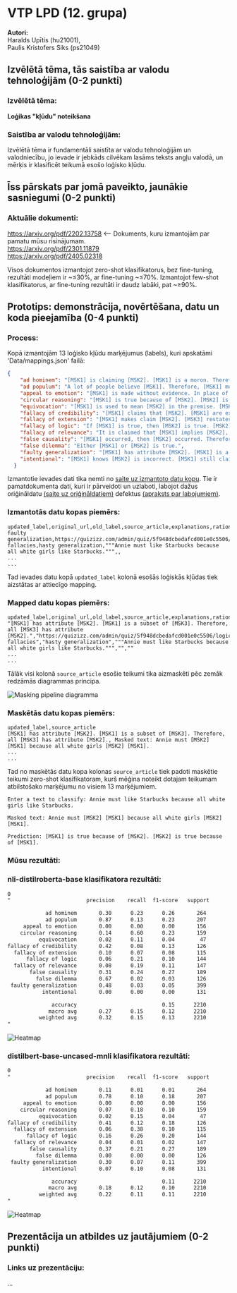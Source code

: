 # VTP LPD (12. grupa)
**Autori:**  
Haralds Upītis (hu21001),  
Paulis Kristofers Siks (ps21049)

## Izvēlētā tēma, tās saistība ar valodu tehnoloģijām (0-2 punkti)
### Izvēlētā tēma:
**Loģikas "kļūdu" noteikšana​**

### Saistība ar valodu tehnoloģijām:
Izvēlētā tēma ir fundamentāli saistīta ar valodu tehnoloģijām un valodniecību, jo ievade ir jebkāds cilvēkam lasāms teksts angļu valodā, un mērķis ir klasificēt teikumā esošo loģisko kļūdu.

## Īss pārskats par jomā paveikto, jaunākie sasniegumi (0-2 punkti)
### Aktuālie dokumenti:
https://arxiv.org/pdf/2202.13758 <-- Dokuments, kuru izmantojām par pamatu mūsu risinājumam.  
https://arxiv.org/pdf/2301.11879  
https://arxiv.org/pdf/2405.02318  

Visos dokumentos izmantojot zero-shot klasifikatorus, bez fine-tuning, rezultāti modeļiem ir ~≤30%, ar fine-tuning ~≤70%.
Izmantojot few-shot klasifikatorus, ar fine-tuning rezultāti ir daudz labāki, pat ~≥90%.

## Prototips: demonstrācija, novērtēšana, datu un koda pieejamība (0-4 punkti)
### Process:
Kopā izmantojām 13 loģisko kļūdu marķējumus (labels), kuri apskatāmi 'Data/mappings.json' failā:
```json
{
    "ad hominem": "[MSK1] is claiming [MSK2]. [MSK1] is a moron. Therefore, [MSK2] is not true.",
    "ad populum": "A lot of people believe [MSK1]. Therefore, [MSK1] must be true.",
    "appeal to emotion": "[MSK1] is made without evidence. In place of evidence, emotion is used to convince the interlocutor that [MSK1] is true.",
    "circular reasoning": "[MSK1] is true because of [MSK2]. [MSK2] is true because of [MSK1].",
    "equivocation": "[MSK1] is used to mean [MSK2] in the premise. [MSK1] is used to mean [MSK3] in the conclusion.",
    "fallacy of credibility": "[MSK1] claims that [MSK2]. [MSK1] are experts in the field concerning [MSK2]. Therefore, [MSK2] should be believed.",
    "fallacy of extension": "[MSK1] makes claim [MSK2]. [MSK3] restates [MSK2] (in a distorted way). [MSK3] attacks the distorted version of [MSK2]. Therefore, [MSK2] is false.",
    "fallacy of logic": "If [MSK1] is true, then [MSK2] is true. [MSK2] is true. Therefore, [MSK1] is true.",
    "fallacy of relevance": "It is claimed that [MSK1] implies [MSK2], whereas [MSK1] is unrelated to [MSK2].",
    "false causality": "[MSK1] occurred, then [MSK2] occurred. Therefore, [MSK1] caused [MSK2].",
    "false dilemma": "Either [MSK1] or [MSK2] is true.",
    "faulty generalization": "[MSK1] has attribute [MSK2]. [MSK1] is a subset of [MSK3]. Therefore, all [MSK3] has attribute [MSK2].",
    "intentional": "[MSK1] knows [MSK2] is incorrect. [MSK1] still claim that [MSK2] is correct using an incorrect argument."
  }
```
Izmantotie ievades dati tika ņemti no [saite uz izmantoto datu kopu](https://github.com/tmakesense/logical-fallacy/blob/main/dataset-fixed/edu_all_fixed.csv). Tie ir pamatdokumenta dati, kuri ir pārveidoti un uzlaboti, labojot dažus oriģināldatu [(saite uz oriģināldatiem)](https://github.com/causalNLP/logical-fallacy/blob/main/data/edu_all.csv) defektus [(apraksts par labojumiem)](https://www.logical-fallacy.com/articles/dataset-review/).
### Izmantotās datu kopas piemērs:
```csv
updated_label,original_url,old_label,source_article,explanations,rationale
faulty generalization,https://quizizz.com/admin/quiz/5f948dcbedafcd001e0c5506/logical-fallacies,hasty generalization,"""Annie must like Starbucks because all white girls like Starbucks.""",,
...
...
```
Tad ievades datu kopā `updated_label` kolonā esošās loģiskās kļūdas tiek aizstātas ar attiecīgo mapping.
### Mapped datu kopas piemērs:
```csv
updated_label,original_url,old_label,source_article,explanations,rationale
"[MSK1] has attribute [MSK2]. [MSK1] is a subset of [MSK3]. Therefore, all [MSK3] has attribute [MSK2].","https://quizizz.com/admin/quiz/5f948dcbedafcd001e0c5506/logical-fallacies","hasty generalization","""Annie must like Starbucks because all white girls like Starbucks.""","",""
...
...
```
Tālāk visi kolonā `source_article` esošie teikumi tika aizmaskēti pēc zemāk redzāmās diagrammas principa.

![Masking pipeline diagramma](Results/Premisas_maskesana.drawio2.png)

### Maskētās datu kopas piemērs:
```csv
updated_label,source_article
[MSK1] has attribute [MSK2]. [MSK1] is a subset of [MSK3]. Therefore, all [MSK3] has attribute [MSK2]., Masked text: Annie must [MSK2] [MSK1] because all white girls [MSK2] [MSK1]. 
...
...
```

Tad no maskētās datu kopa kolonas `source_article` tiek padoti maskētie teikumi zero-shot klasifikatoram, kurš mēģina noteikt dotajam teikumam atbilstošako marķējumu no visiem 13 marķējumiem.
```csv
Enter a text to classify: Annie must like Starbucks because all white girls like Starbucks.

Masked text: Annie must [MSK2] [MSK1] because all white girls [MSK2] [MSK1]. 

Prediction: [MSK1] is true because of [MSK2]. [MSK2] is true because of [MSK1].
```

### Mūsu rezultāti:
### nli-distilroberta-base klasifikatora rezultāti:
```txt
0
"                        precision    recall  f1-score   support

            ad hominem       0.30      0.23      0.26       264
            ad populum       0.87      0.13      0.23       207
     appeal to emotion       0.00      0.00      0.00       156
    circular reasoning       0.14      0.60      0.23       159
          equivocation       0.02      0.11      0.04        47
fallacy of credibility       0.42      0.08      0.13       126
  fallacy of extension       0.10      0.07      0.08       115
      fallacy of logic       0.06      0.21      0.10       144
  fallacy of relevance       0.08      0.19      0.11       147
       false causality       0.31      0.24      0.27       189
         false dilemma       0.67      0.02      0.03       126
 faulty generalization       0.48      0.03      0.05       399
           intentional       0.00      0.00      0.00       131

              accuracy                           0.15      2210
             macro avg       0.27      0.15      0.12      2210
          weighted avg       0.32      0.15      0.13      2210
"
```
![Heatmap](/Results/nli-distilroberta-base/heatmap.png)

### distilbert-base-uncased-mnli klasifikatora rezultāti:
```txt
0
"                        precision    recall  f1-score   support

            ad hominem       0.11      0.01      0.01       264
            ad populum       0.78      0.10      0.18       207
     appeal to emotion       0.00      0.00      0.00       156
    circular reasoning       0.07      0.18      0.10       159
          equivocation       0.02      0.15      0.04        47
fallacy of credibility       0.41      0.12      0.18       126
  fallacy of extension       0.06      0.38      0.10       115
      fallacy of logic       0.16      0.26      0.20       144
  fallacy of relevance       0.04      0.01      0.02       147
       false causality       0.37      0.21      0.27       189
         false dilemma       0.00      0.00      0.00       126
 faulty generalization       0.30      0.07      0.11       399
           intentional       0.07      0.10      0.08       131

              accuracy                           0.11      2210
             macro avg       0.18      0.12      0.10      2210
          weighted avg       0.22      0.11      0.11      2210
"
```
![Heatmap](/Results/distilbert-base-uncased-mnli/heatmap.png)

## Prezentācija un atbildes uz jautājumiem (0-2 punkti)
### Links uz prezentāciju:
...
